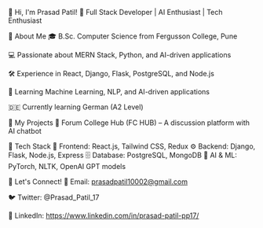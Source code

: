 👋 Hi, I'm Prasad Patil!
🚀 Full Stack Developer | AI Enthusiast | Tech Enthusiast

🔹 About Me
🎓 B.Sc. Computer Science from Fergusson College, Pune

💻 Passionate about MERN Stack, Python, and AI-driven applications

🛠️ Experience in React, Django, Flask, PostgreSQL, and Node.js

🧠 Learning Machine Learning, NLP, and AI-driven applications

🇩🇪 Currently learning German (A2 Level)

🔹 My Projects
📌 Forum College Hub (FC HUB) – A discussion platform with AI chatbot

🔹 Tech Stack
🚀 Frontend: React.js, Tailwind CSS, Redux
⚙️ Backend: Django, Flask, Node.js, Express
🗄️ Database: PostgreSQL, MongoDB
🧠 AI & ML: PyTorch, NLTK, OpenAI GPT models

🔹 Let's Connect!
📧 Email: prasadpatil10002@gmail.com

🐦 Twitter: @Prasad_Patil_17

💼 LinkedIn: https://www.linkedin.com/in/prasad-patil-pp17/ 
